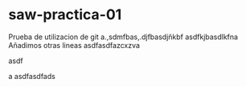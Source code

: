 # saw-practica-01
Prueba de utilizacion de git
a.,sdmfbas,.djfbasdjñkbf
asdfkjbasdlkfna
Añadimos
otras
lineas
asdfasdfazcxzva

asdf

a
asdfasdfads